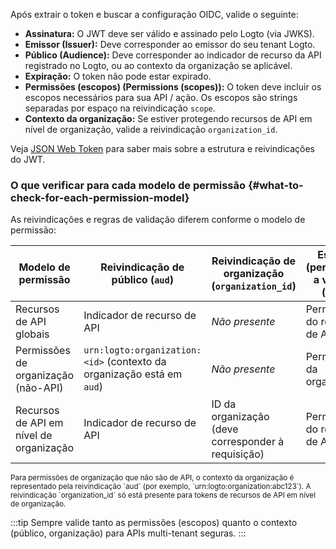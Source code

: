 Após extrair o token e buscar a configuração OIDC, valide o seguinte:

- **Assinatura:** O JWT deve ser válido e assinado pelo Logto (via JWKS).
- **Emissor (Issuer):** Deve corresponder ao emissor do seu tenant Logto.
- **Público (Audience):** Deve corresponder ao indicador de recurso da API registrado no Logto, ou ao contexto da organização se aplicável.
- **Expiração:** O token não pode estar expirado.
- **Permissões (escopos) (Permissions (scopes)):** O token deve incluir os escopos necessários para sua API / ação. Os escopos são strings separadas por espaço na reivindicação `scope`.
- **Contexto da organização:** Se estiver protegendo recursos de API em nível de organização, valide a reivindicação `organization_id`.

Veja [JSON Web Token](https://auth.wiki/jwt) para saber mais sobre a estrutura e reivindicações do JWT.

### O que verificar para cada modelo de permissão \{#what-to-check-for-each-permission-model}

As reivindicações e regras de validação diferem conforme o modelo de permissão:

| Modelo de permissão                     | Reivindicação de público (`aud`)                                      | Reivindicação de organização (`organization_id`)   | Escopos (permissões) a verificar (`scope`) |
| --------------------------------------- | --------------------------------------------------------------------- | -------------------------------------------------- | ------------------------------------------ |
| Recursos de API globais                 | Indicador de recurso de API                                           | _Não presente_                                     | Permissões do recurso de API               |
| Permissões de organização (não-API)     | `urn:logto:organization:<id>` (contexto da organização está em `aud`) | _Não presente_                                     | Permissões da organização                  |
| Recursos de API em nível de organização | Indicador de recurso de API                                           | ID da organização (deve corresponder à requisição) | Permissões do recurso de API               |

<small>
  Para permissões de organização que não são de API, o contexto da organização é representado pela reivindicação `aud`
  (por exemplo, `urn:logto:organization:abc123`). A reivindicação `organization_id` só está presente para
  tokens de recursos de API em nível de organização.
</small>

:::tip
Sempre valide tanto as permissões (escopos) quanto o contexto (público, organização) para APIs multi-tenant seguras.
:::
